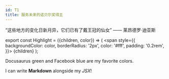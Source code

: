 ```yaml
---
id: T1
title: 服务未来的诺贝尔奖得主
---
```


“这些地方的变化日新月异，它们已有了戴王冠的仙女” —— 莱昂德罗·迪亚斯

export const Highlight = ({children, color}) => ( <span style={{
      backgroundColor: color,
      borderRadius: '2px',
      color: '#fff',
      padding: '0.2rem',
    }}> {children} </span> );

<Highlight color="#25c2a0">Docusaurus green</Highlight> and <Highlight color="#1877F2">Facebook blue</Highlight> are my favorite colors.

I can write **Markdown** alongside my _JSX_!
